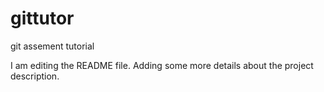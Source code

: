 # gittutor
git assement tutorial

I am editing the README file. Adding some more details about the project description.
